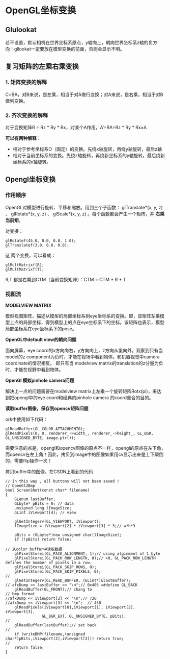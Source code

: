 # OpenGL坐标变换

## Glulookat
若不设置，默认相机在世界坐标系原点，y轴向上，朝向世界坐标系z轴的负方向！gllookat一定要放在模型变换的前面，否则会显示不明。

## 复习矩阵的左乘右乘变换
### 1. 矩阵变换的解释
C=BA，对B来说，是左乘，相当于对A做行变换；对A来说，是右乘，相当于对B做列变换。

### 2. 齐次变换的解释
对于变换矩阵R = Rz * Ry * Rx，对某个A作用，A‘=RA=Rz * Ry * Rx×A

__可以有两种解释：__
- 相对于参考坐标系O（固定）的变换。先绕x轴旋转，再绕y轴旋转，最后z轴
- 相对于当前坐标系的变换。先绕z轴旋转，再绕新坐标系的y轴旋转，最后绕新坐标系的x轴旋转。

## Opengl坐标变换
### 作用顺序
OpenGL对模型进行旋转、平移和缩放。用到三个子函数： glTranslate*(x, y, z) 、 glRotate*(x, y, z) 、 glScale*(x, y, z) 。每个函数都会产生一个矩阵，并 __右乘当前矩__。

对变换：

    glRotatef(45.0, 0.0, 0.0, 1.0);
	glTranslatef(3.0, 0.0, 0.0);

这 两个变换，可以看成：

    glMultMatrixf(R);
	glMultMatrixf(T);

R,T 都是右乘到CTM（当前变换矩阵）：CTM = CTM * R * T
### 视图流

__MODELVIEW MATRIX__

模型视图矩阵，描述从模型的局部坐标系到eye坐标系的变换。即，该矩阵左乘模型上点的局部坐标，得到模型上的点在eye坐标系下的坐标。该矩阵也表示，模型局部坐标系在eye坐标系下的pose。

__OpenGL中default view的朝向问题__

面向屏幕，eye coord的x方向向右，y方向向上，z方向从里向外。观察到只有当model的z component为负时，才能在视场中看到物体。和机器视觉中camera coordinate的情况相反。
即只有当 modelview matrix的translation的z分量为负时，才能在视野中看到物体。

__OpenGl 模拟pinhole camera问题__

解决上一点的问题需要在modelview matrix上左乘一个旋转矩阵Rotx(pi)，来达到把opengl中的eye coord和经典的pinhole camera 的coord重合的目的。

__读取buffer图像，保存到opencv矩阵问题__

ork中使用如下代码：
```
glReadBuffer(GL_COLOR_ATTACHMENT0);
glReadPixels(0, 0, renderer_->width_, renderer_->height_, GL_BGR, GL_UNSIGNED_BYTE, image.ptr());
```
需要注意的点是，opengl和opencv图像的原点不一样，opengl的原点在左下角，而opencv在左上角！因此，拷贝到image中的图像如果用cv显示出来是上下颠倒的，需要flip操作一次！

拷贝buffer中的图像，在CSDN上看到的代码
```
// in this way , all buttons will not been saved !
// OpenGl2Bmp
bool ScreenShot(const char* filename)
{
    GLenum lastBuffer;
    GLbyte* pBits = 0; // data
    unsigned long lImageSize;
    GLint iViewport[4]; // view
 
    glGetIntegerv(GL_VIEWPORT, iViewport);
    lImageSize = iViewport[2] * iViewport[3] * 3;// w*h*3
 
    pBits = (GLbyte*)new unsigned char[lImageSize];
    if (!pBits) return false;
 
// 从color buffer中读取数据
    glPixelStorei(GL_PACK_ALIGNMENT, 1);// using alginment of 1 byte
    glPixelStorei(GL_PACK_ROW_LENGTH, 0);// >0, GL_PACK_ROW_LENGTH defines the number of pixels in a row.
    glPixelStorei(GL_PACK_SKIP_ROWS, 0);
    glPixelStorei(GL_PACK_SKIP_PIXELS, 0);
//
    glGetIntegerv(GL_READ_BUFFER, (GLint*)&lastBuffer);
// afxDump << lastBuffer << "\n";// 0x405 =#define GL_BACK 
    glReadBuffer(GL_FRONT);// chang to
// bmp format
//afxDump << iViewport[2] << "\n";// 720 
//afxDump << iViewport[3] << "\n";  // 450 
    glReadPixels(iViewport[0],iViewport[1], iViewport[2], iViewport[3],
                GL_BGR_EXT, GL_UNSIGNED_BYTE, pBits);
//
    glReadBuffer(lastBuffer);// set back
//
    if (writeBMP(filename,(unsigned char*)pBits,iViewport[2],iViewport[3])) return true;
//
    return false;
}
```